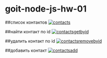 # goit-node-js-hw-01

##список контактов
<a href="https://ibb.co/718JQ6f"><img src="https://i.ibb.co/LZbzr2F/contacts.jpg" alt="contacts" border="0"></a>

##найти контакт по id
<a href="https://imgbb.com/"><img src="https://i.ibb.co/P5vMwxq/contactsgetbyid.jpg" alt="contactsgetbyid" border="0"></a>

##удалить контакт по id
<a href="https://ibb.co/T2vgyB6"><img src="https://i.ibb.co/8sK7kDq/contactsremovebyid.jpg" alt="contactsremovebyid" border="0"></a>

##добавить контакт
<a href="https://ibb.co/Sw24wLX"><img src="https://i.ibb.co/v4b64tx/contactsadd.jpg" alt="contactsadd" border="0"></a>
